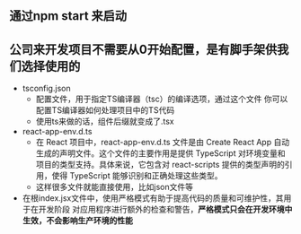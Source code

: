 ## 通过npm start 来启动

## 公司来开发项目不需要从0开始配置，是有脚手架供我们选择使用的

-   tsconfig.json
    -   配置文件，用于指定TS编译器（tsc）的编译选项，通过这个文件
        你可以配置TS编译器如何处理项目中的TS代码
    -   使用ts来做的话，组件后缀就变成了.tsx
-   react-app-env.d.ts
    -   在 React 项目中，react-app-env.d.ts 文件是由 Create React App 自动生成的声明文件。这个文件的主要作用是提供 TypeScript 对环境变量和项目的类型支持。具体来说，它包含对 react-scripts 提供的类型声明的引用，使得 TypeScript 能够识别和正确处理这些类型。
    -   这样很多文件就能直接使用，比如json文件等
-   在根index.jsx文件中，使用严格模式有助于提高代码的质量和可维护性，其用于在开发阶段
    对应用程序进行额外的检查和警告，**严格模式只会在开发环境中生效，不会影响生产环境的性能**
